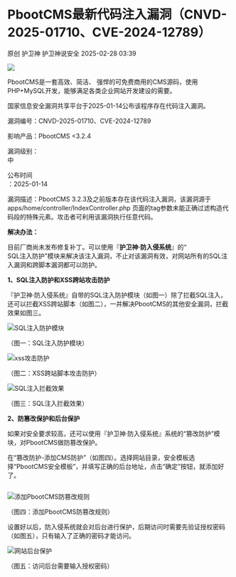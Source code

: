 #  PbootCMS最新代码注入漏洞（CNVD-2025-01710、CVE-2024-12789）   
原创 护卫神  护卫神说安全   2025-02-28 03:39  
  
![](https://mmbiz.qpic.cn/mmbiz_png/NV9GjS35LEhzWTRNKaUXMnqWkU1ZQqAIkG3rMWZK6ZWrD8w6wBDzlneJ7bTBtYX1YPa17QhbyxywGDV8aelDVw/640?wx_fmt=png&from=appmsg "")  
  
PbootCMS是一套高效、简洁、 强悍的可免费商用的CMS源码，使用PHP+MySQL开发，能够满足各类企业网站开发建设的需要。  
  
  
国家信息安全漏洞共享平台于2025-01-14公布该程序存在代码注入漏洞。  
  
漏洞编号：CNVD-2025-01710、CVE-2024-12789  
  
影响产品：PbootCMS <3.2.4  
  
漏洞级别：  
中  
  
公布时间  
：2025-01-14  
  
漏洞描述：PbootCMS 3.2.3及之前版本存在该代码注入漏洞，该漏洞源于 apps/home/controller/IndexController.php 页面的tag参数未能正确过滤构造代码段的特殊元素。攻击者可利用该漏洞执行任意代码。  
  
  
**解决办法：**  
  
目前厂商尚未发布修复补丁。可以使用『**护卫神·防入侵系统**』的“  
SQL注入防护”模块来解决该注入漏洞，不止对该漏洞有效，对网站所有的SQL注入漏洞和跨脚本漏洞都可以防护。  
  
  
  
**1、SQL注入防护和XSS跨站攻击防护**  
  
『护卫神·防入侵系统』自带的SQL注入防护模块（如图一）除了拦截SQL注入，还可以拦截XSS跨站脚本（如图二），一并解决PbootCMS的其他安全漏洞，拦截效果如图三。  
  
  
![SQL注入防护模块](https://mmbiz.qpic.cn/mmbiz_png/NV9GjS35LEhzWTRNKaUXMnqWkU1ZQqAISxzv1aGxO4RmxFUibtuLhkeDnsDab5nkLbV7XbYaVicJhia1gA0G5tLag/640?wx_fmt=png&from=appmsg "SQL注入防护模块")  
  
（图一：SQL注入防护模块）  
  
  
  
![xss攻击防护](https://mmbiz.qpic.cn/mmbiz_png/NV9GjS35LEhzWTRNKaUXMnqWkU1ZQqAI17VyeD4SibicwD10jjkGia92z6eSgr1ctTBkica7nUtgcSq0Q6RgpJQyIA/640?wx_fmt=png&from=appmsg "xss攻击防护")  
  
（图二：XSS跨站脚本攻击防护）  
  
  
  
![SQL注入拦截效果](https://mmbiz.qpic.cn/mmbiz_png/NV9GjS35LEhzWTRNKaUXMnqWkU1ZQqAI527xs9K6l9aTHHxrgeEZe0mjLhAyLcnSZicUN8ZibO2KH7ZjfbB5H4icQ/640?wx_fmt=png&from=appmsg "SQL注入拦截效果")  
  
（图三：SQL注入拦截效果）  
  
  
  
**2、防篡改保护和后台保护**  
  
如果对安全要求较高，还可以使用『护卫神·防入侵系统』系统的“篡改防护”模块，对PbootCMS做防篡改保护。  
  
在“篡改防护-添加CMS防护”（如图四）。选择网站目录，安全模板选择“PbootCMS安全模板”，并填写正确的后台地址，点击“确定”按钮，就添加好了。  
```
```  
  
![添加PbootCMS防篡改规则](https://mmbiz.qpic.cn/mmbiz_jpg/NV9GjS35LEhzWTRNKaUXMnqWkU1ZQqAIOuEbHZm9lkxdRiad2Ixibic0RScNAI0KjzWz2xOKApsVG9Yic4wHWfEYQA/640?wx_fmt=jpeg&from=appmsg "添加PbootCMS防篡改规则")  
  
（图四：添加PbootCMS防篡改规则）  
  
  
  
设置好以后，防入侵系统就会对后台进行保护，后期访问时需要先验证授权密码（如图五），只有输入了正确的密码才能访问。  
  
![网站后台保护](https://mmbiz.qpic.cn/mmbiz_png/NV9GjS35LEhzWTRNKaUXMnqWkU1ZQqAI7m5m4QMhCkYZJK9p78lJwicQDtxAcYd8EOUaBbjjFZf1nVaeDM9n6sA/640?wx_fmt=png&from=appmsg "网站后台保护")  
  
（图五：访问后台需要输入授权密码）  
  
  
